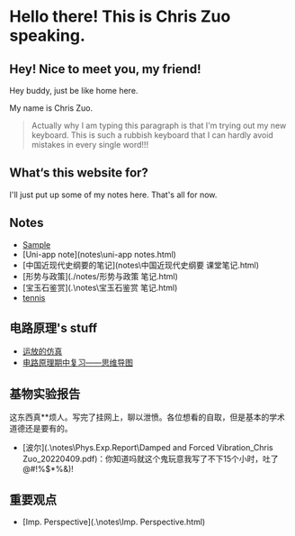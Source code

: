 # Hello there! This is Chris Zuo speaking.

## Hey! Nice to meet you, my friend!

Hey buddy, just be like home here. 

My name is Chris Zuo.

> Actually why I am typing this paragraph is that I'm trying out my new keyboard. This is such a rubbish keyboard that I can hardly avoid mistakes in every single word!!!

## What‘s this website for?

I'll just put up some of my notes here. That's all for now.

## Notes

- [Sample](notes\note1.html)
- [Uni-app note](notes\uni-app notes.html)
- [中国近现代史纲要的笔记](notes\中国近现代史纲要 课堂笔记.html)
- [形势与政策](./notes/形势与政策 笔记.html)
- [宝玉石鉴赏](.\notes\宝玉石鉴赏 笔记.html)
- [tennis](.\notes\网球.html)

## 电路原理's stuff

- [运放的仿真](notes/Circuits/电路原理仿真.html)
- [电路原理期中复习——思维导图](notes/Circuits/PrinciplesOfCircuits_mid_term_reviewing.html)

## 基物实验报告

这东西真**烦人。写完了挂网上，聊以泄愤。各位想看的自取，但是基本的学术道德还是要有的。

- [波尔](.\notes\Phys.Exp.Report\Damped and Forced Vibration_Chris Zuo_20220409.pdf)：你知道吗就这个鬼玩意我写了不下15个小时，吐了@#!%$*%&)!

## 重要观点

- [Imp. Perspective](.\notes\Imp. Perspective.html)
